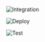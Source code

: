 
![Integration](https://github.com/CristovamSilva/gha-workflows/actions/workflows/integration.yml/badge.svg)


![Deploy](https://github.com/CristovamSilva/gha-workflows/actions/workflows/deployment.yml/badge.svg)

![Test](https://github.com/CristovamSilva/gha-workflows/actions/workflows/reusable-test.yml/badge.svg)
